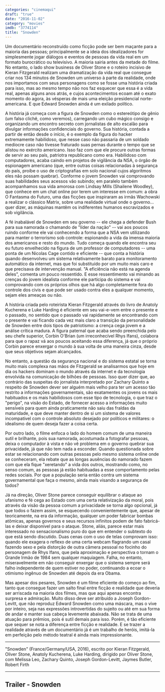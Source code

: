 ```yaml
---
categories: "cinemaqui"
draft: "true"
date: "2016-11-02"
category: "movies"
imdb: "3774114"
title: "Snowden"
---
```

Um documentário reconstruído como ficção pode ser bem maçante para a maioria das pessoas; principalmente se a ideia dos idealizadores for simplesmente jogar diálogos e eventos de pessoas da vida real em um formato burocrático ou televisivo. A maioria sairia antes da metade do filme. No entanto, o lado show business de Oliver Stone e o roteiro incisivo de Kieran Fitzgerald realizam uma dramatização da vida real que consegue criar nos 134 minutos de Snowden um universo à parte da realidade, onde nos importamos com seus personagens como se fosse uma história criada para isso, mas ao mesmo tempo não nos faz esquecer que essa é a vida real, apenas alguns anos atrás, e cujos acontecimentos ecoam até o exato momento do agora, às vésperas de mais uma eleição presidencial norte-americana. E que Edward Snowden ainda é um exilado político.

A história já começa com a figura de Snowden como o estereótipo de gênio (um falso clichê, como veremos), carregando um cubo mágico consigo e organizando um encontro secreto com jornalistas de alto escalão para divulgar informações confidenciais do governo. Sua história, contada a partir de então desde o início, é o exemplo da figura do hacker extremamente habilidoso, que nesse caso não passaria de um soldado medíocre caso não tivesse fraturado suas pernas durante o tempo que se alistou no exército americano. Isso faz com que ele procure outras formas de servir ao seu país, patriotra republicano como era. Habilidoso com computadores, acaba caindo em projetos de vigilância da NSA, o órgão de espionagem americano (que, entre outras coisas relacionadas à segurança do país, proíbe o uso de criptografias em solo nacional cujos algoritmos eles não possam quebrar). Conforme o jovem Snowden vai comprovando suas habilidades seus acessos vão subindo; em paralelo também acompanhamos sua vida amorosa com Lindsay Mills (Shailene Woodley), que conhece em um chat online por terem um interesse em comum: a obra O Fantasma do Futuro, uma das ficções que inspiraram as irmãs Wachowski a realizar o clássico Matrix, sobre uma realidade virtual onde o governo... quer dizer, as máquinas mantêm os indiferentes humanos escravizados e sob vigilância.

A fé inabalável de Snowden em seu governo -- ele chega a defender Bush para sua namorada o chamando de "líder da nação" -- vai aos poucos ruindo conforme ele vai conhecendo a forma que a NSA vem utilizando para manter o terrorismo sob controle: espionando a vida da imensa maioria dos americanos e resto do mundo. Tudo começa quando ele encontra seu eu futuro envelhecido na figura de um professor de computadores -- uma ponta de um Nicolas Cage contido e eficiente -- que conta a história quando desenvolveu um sistema relativamente barato para monitoramento automático da internet, mas que foi substituído por um muito mais caro e que precisava de intervenção manual. "A eficiência não está na agenda deles", comenta um pouco ressentido. E esse ressentimento vai minando as crenças do jovem idealista conforme ele participa do sistema e vai comprovando com os próprios olhos que há algo completamente fora do controle dos civis e que pode ser usado contra eles a qualquer momento, sejam eles ameaças ou não.

A história criada pelo roteirista Kieran Fitzgerald através do livro de Anatoly Kucherena e Luke Harding é eficiente em seu vai-e-vem entre o presente e o passado, no sentido que o passado vai rapidamente se encontrando com o presente e vai ficando cada vez mais claro a transição da personalidade de Snowden entre dois tipos de patriotismo: a crença cega jovem e a análise crítica madura. A figura paternal que acaba sendo preenchida pelo seu chefe superior, Corbin O'Brian (um irreconhecível Rhys Ifans), colabora para que o rapaz vá aos poucos aceitando essa diferença, já que o próprio Corbin parece enxergar o mundo à sua volta de uma maneira cinza, desde que seus objetivos sejam alcançados.

No entanto, a questão da segurança nacional e do sistema estatal se torna muito mais complexa nas mãos de Fitzgerald se analisarmos que hoje em dia os hackers dominam o mundo através da internet e da tecnologia envolvida na comunicação de bilhões de pessoas. Isso quer dizer que, ao contrário das suspeitas do jornalista interpretado por Zachary Quinto a respeito de Snowden dever ser alguém mais velho para ter um acesso tão restrito a informações governamentais, são exatamentes os jovens os mais habituados e os mais habilidosos com esse tipo de tecnologia, o que traz o "perigo", na visão do Estado, de fornecer acesso a informações muito sensíveis para quem ainda praticamente não saiu das fraldas da maturidade, e que deve manter dentro de si um sistema de valores incompatível com o controle absoluto desejado por políticos e militares: o idealismo de quem deseja fazer a coisa certa.

Por outro lado, o filme enfoca o lado do homem comum de uma maneira sutil e brilhante, pois sua namorada, acostumada a fotografar pessoas, deixa o computador à vista e não vê problema em o governo quebrar sua privacidade, já que não tem nada a esconder. Quando questionada sobre estar se relacionando com outras pessoas pelo mesmo sistema online onde se conheceram, ela rebate que as longas ausências do namorado fazem com que ela fique "xeretando" a vida dos outros, mostrando como, no senso comum, as pessoas já estão habituadas a esse comportamento pelas redes sociais. Por que a população seria então contra um sistema governamental que faça o mesmo, ainda mais visando a segurança de todos?

Já na direção, Oliver Stone parece conseguir equilibrar o ataque ao ufanismo e fé cega ao Estado com uma certa relativização da moral, pois através da visão da pessoa comum a privacidade se torna algo opcional, já que todos o fazem assim, se esquecendo convenientemente que, apesar de teoricamente, na era da informação, qualquer um poder fabricar bombas atômicas, apenas governos e seus recursos infinitos podem de fato fabricá-las e deixar disponível para o ataque. Stone, aliás, parece estar mais interessado no sensacionalismo puro do que em entender o subtexto do que está sendo discutido. Duas cenas com o uso de telas comprovam isso: quando ele exagera o reflexo de uma certa webcam flagrando um casal fazendo sexo e pela distorção de outra câmera pessoal no focinho do personagem de Rhys Ifans, que pela aproximação e perspectiva o tornam o Grande Irmão de 1984 sem qualquer maquiagem. Falha, no entanto, miseravelmente em não conseguir enxergar que o sistema sempre será falho independente de quem estiver no poder, continuando a ecoar o otimismo ingênuo de Snowden até depois da era Obama.

Mas apesar dos pesares, Snowden é um filme eficiente do começo ao fim, tanto que consegue fazer um salto final entre ficção e realidade que deveria ser arriscada na maioria dos filmes, mas que aqui apenas encontra surpresa e admiração. Muito disso deve ser atribuído a Joseph Gordon-Levitt, que não reproduz Edward Snowden como uma máscara, mas o vive por inteiro, seja nas expressões introvertidas do sujeito ou até em sua forma de andar e manter sua cabeça levemente abaixada. Não se trata de uma atuação para prêmios, pois é sutil demais para isso. Porém, é tão eficiente que sequer se nota a diferença entre ficção e realidade. E se trazer a realidade através de um documentário já é um trabalho de heróis, imitá-la em perfeição pelo método teatral é ainda mais impressionante.

<hr>"Snowden" (France/Germany/USA, 2016), escrito por Kieran Fitzgerald, Oliver Stone, Anatoly Kucherena, Luke Harding, dirigido por Oliver Stone, com Melissa Leo, Zachary Quinto, Joseph Gordon-Levitt, Jaymes Butler, Robert Firth<hr>

<h2>Trailer - Snowden<h2>
